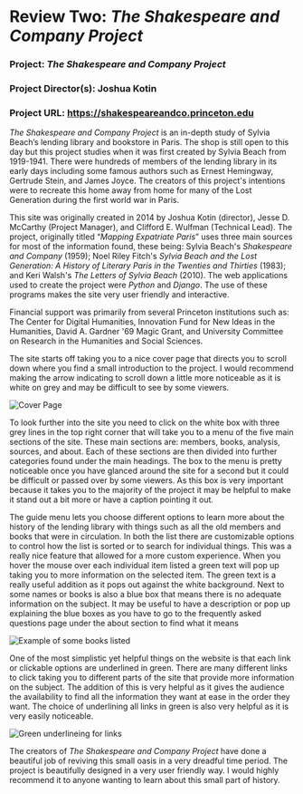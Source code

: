 # Review Two: _The Shakespeare and Company Project_

### Project: _The Shakespeare and Company Project_

### Project Director(s): Joshua Kotin

### Project URL: https://shakespeareandco.princeton.edu 

_The Shakespeare and Company Project_ is an in-depth study of Sylvia Beach’s lending library and bookstore in Paris. The shop is still open to this day but this project studies when it was first created by Sylvia Beach from 1919-1941. There were hundreds of members of the lending library in its early days including some famous authors such as Ernest Hemingway, Gertrude Stein, and James Joyce. The creators of this project's intentions were to recreate this home away from home for many of the Lost Generation during the first world war in Paris. 

This site was originally created in 2014 by Joshua Kotin (director), Jesse D. McCarthy (Project Manager), and Clifford E. Wulfman (Technical Lead). The project, originally titled “_Mapping Expatriate Paris_” uses three main sources for most of the information found, these being: Sylvia Beach's _Shakespeare and Company_ (1959); Noel Riley Fitch's _Sylvia Beach and the Lost Generation: A History of Literary Paris in the Twenties and Thirties_ (1983); and Keri Walsh's _The Letters of Sylvia Beach_ (2010). The web applications used to create the project were _Python_ and _Django_. The use of these programs makes the site very user friendly and interactive. 

Financial support was primarily from several Princeton institutions such as: The Center for Digital Humanities, Innovation Fund for New Ideas in the Humanities,  David A. Gardner '69 Magic Grant, and University Committee on Research in the Humanities and Social Sciences.

The site starts off taking you to a nice cover page that directs you to scroll down where you find a small introduction to the project. I would recommend making the arrow indicating to scroll down a little more noticeable as it is white on grey and may be difficult to see by some viewers. 

![Cover Page](https://dianefrola.github.io/diane-frola-cnu/images/tsacp-coverpage.png)

To look further into the site you need to click on the white box with three grey lines in the top right corner that will take you to a menu of the five main sections of the site. These main sections are: members, books, analysis, sources, and about. Each of these sections are then divided into further categories found under the main headings. The box to the menu is pretty noticeable once you have glanced around the site for a second but it could be difficult or passed over by some viewers. As this box is very important because it takes you to the majority of the project it may be helpful to make it stand out a bit more or have a caption pointing it out. 

The guide menu lets you choose different options to learn more about the history of the lending library with things such as all the old members and books that were in circulation. In both the list there are customizable options to control how the list is sorted or to search for individual things. This was a really nice feature that allowed for a more custom experience. When you hover the mouse over each individual item listed a green text will pop up taking you to more information on the selected item. The green text is a really useful addition as it pops out against the white background. Next to some names or books is also a blue box that means there is no adequate information on the subject. It may be useful to have a description or pop up explaining the blue boxes as you have to go to the frequently asked questions page under the about section to find what it means

![Example of some books listed](https://dianefrola.github.io/diane-frola-cnu/images/tsacp-booklist.png)

One of the most simplistic yet helpful things on the website is that each link or clickable options are underlined in green. There are many different links to click taking you to different parts of the site that provide more information on the subject. The addition of this is very helpful as it gives the audience the availability to find all the information they want at ease in the order they want. The choice of underlining all links in green is also very helpful as it is very easily noticeable. 

![Green underlineing for links](https://dianefrola.github.io/diane-frola-cnu/images/tsacp-greenlines.png)

The creators of _The Shakespeare and Company Project_ have done a beautiful job of reviving this small oasis in a very dreadful time period. The project is beautifully designed in a very user friendly way. I would highly recommend it to anyone wanting to learn about this small part of history. 

